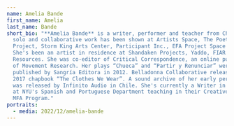 ```yaml
---
name: Amelia Bande
first_name: Amelia
last_name: Bande
short_bio: "**Amelia Bande** is a writer, performer and teacher from Chile. Her
  solo and collaborative work has been shown at Artists Space, The Poetry
  Project, Storm King Arts Center, Participant Inc., EFA Project Space and more.
  She's been an artist in residence at Shandaken Projects, Yaddo, FIAR and Human
  Resources. She was co-editor of Critical Correspondence, an online publication
  of Movement Research. Her plays “Chueca” and “Partir y Renunciar” were
  published by Sangría Editora in 2012. Belladonna Collaborative released her
  2017 chapbook “The Clothes We Wear”. A sound archive of her early performances
  was released by Infinito Audio in Chile. She's currently a Writer in Residence
  at NYU's Spanish and Portuguese Department teaching in their Creative Writing
  MFA Program."
portraits:
  - media: 2022/12/amelia-bande
---
```

